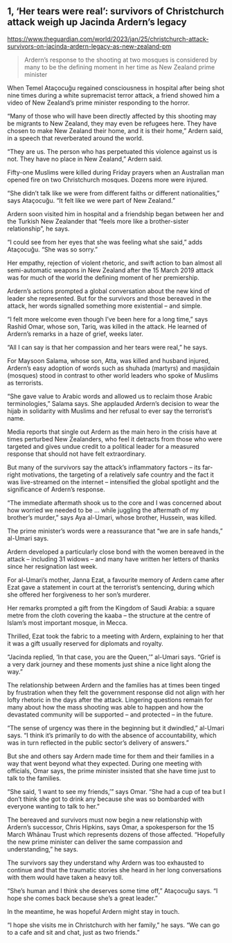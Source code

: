 ## 1, ‘Her tears were real’: survivors of Christchurch attack weigh up Jacinda Ardern’s legacy

https://www.theguardian.com/world/2023/jan/25/christchurch-attack-survivors-on-jacinda-ardern-legacy-as-new-zealand-pm

> Ardern’s response to the shooting at two mosques is considered by many to be the defining moment in her time as New Zealand prime minister

When Temel Ataçocuğu regained consciousness in hospital after being shot nine times during a white supremacist terror attack, a friend showed him a video of New Zealand’s prime minister responding to the horror.

“Many of those who will have been directly affected by this shooting may be migrants to New Zealand, they may even be refugees here. They have chosen to make New Zealand their home, and it is their home,” Ardern said, in a speech that reverberated around the world.

“They are us. The person who has perpetuated this violence against us is not. They have no place in New Zealand,” Ardern said.

Fifty-one Muslims were killed during Friday prayers when an Australian man opened fire on two Christchurch mosques. Dozens more were injured.

“She didn’t talk like we were from different faiths or different nationalities,” says Ataçocuğu. “It felt like we were part of New Zealand.”

Ardern soon visited him in hospital and a friendship began between her and the Turkish New Zealander that “feels more like a brother-sister relationship”, he says.

“I could see from her eyes that she was feeling what she said,” adds Ataçocuğu. “She was so sorry.”

Her empathy, rejection of violent rhetoric, and swift action to ban almost all semi-automatic weapons in New Zealand after the 15 March 2019 attack was for much of the world the defining moment of her premiership.

Ardern’s actions prompted a global conversation about the new kind of leader she represented. But for the survivors and those bereaved in the attack, her words signalled something more existential – and simple.

“I felt more welcome even though I’ve been here for a long time,” says Rashid Omar, whose son, Tariq, was killed in the attack. He learned of Ardern’s remarks in a haze of grief, weeks later.

“All I can say is that her compassion and her tears were real,” he says.

For Maysoon Salama, whose son, Atta, was killed and husband injured, Ardern’s easy adoption of words such as shuhada (martyrs) and masjidain (mosques) stood in contrast to other world leaders who spoke of Muslims as terrorists.

“She gave value to Arabic words and allowed us to reclaim those Arabic terminologies,” Salama says. She applauded Ardern’s decision to wear the hijab in solidarity with Muslims and her refusal to ever say the terrorist’s name.

Media reports that single out Ardern as the main hero in the crisis have at times perturbed New Zealanders, who feel it detracts from those who were targeted and gives undue credit to a political leader for a measured response that should not have felt extraordinary.

But many of the survivors say the attack’s inflammatory factors – its far-right motivations, the targeting of a relatively safe country and the fact it was live-streamed on the internet – intensified the global spotlight and the significance of Ardern’s response.

“The immediate aftermath shook us to the core and I was concerned about how worried we needed to be … while juggling the aftermath of my brother’s murder,” says Aya al-Umari, whose brother, Hussein, was killed.

The prime minister’s words were a reassurance that “we are in safe hands,” al-Umari says.

Ardern developed a particularly close bond with the women bereaved in the attack – including 31 widows – and many have written her letters of thanks since her resignation last week.

For al-Umari’s mother, Janna Ezat, a favourite memory of Ardern came after Ezat gave a statement in court at the terrorist’s sentencing, during which she offered her forgiveness to her son’s murderer.

Her remarks prompted a gift from the Kingdom of Saudi Arabia: a square metre from the cloth covering the kaaba – the structure at the centre of Islam’s most important mosque, in Mecca.

Thrilled, Ezat took the fabric to a meeting with Ardern, explaining to her that it was a gift usually reserved for diplomats and royalty.

“Jacinda replied, ‘In that case, you are the Queen,’” al-Umari says. “Grief is a very dark journey and these moments just shine a nice light along the way.”

The relationship between Ardern and the families has at times been tinged by frustration when they felt the government response did not align with her lofty rhetoric in the days after the attack. Lingering questions remain for many about how the mass shooting was able to happen and how the devastated community will be supported – and protected – in the future.

“The sense of urgency was there in the beginning but it dwindled,” al-Umari says. “I think it’s primarily to do with the absence of accountability, which was in turn reflected in the public sector’s delivery of answers.”

But she and others say Ardern made time for them and their families in a way that went beyond what they expected. During one meeting with officials, Omar says, the prime minister insisted that she have time just to talk to the families.

“She said, ‘I want to see my friends,’” says Omar. “She had a cup of tea but I don’t think she got to drink any because she was so bombarded with everyone wanting to talk to her.”

The bereaved and survivors must now begin a new relationship with Ardern’s successor, Chris Hipkins, says Omar, a spokesperson for the 15 March Whānau Trust which represents dozens of those affected. “Hopefully the new prime minister can deliver the same compassion and understanding,” he says.

The survivors say they understand why Ardern was too exhausted to continue and that the traumatic stories she heard in her long conversations with them would have taken a heavy toll.

“She’s human and I think she deserves some time off,” Ataçocuğu says. “I hope she comes back because she’s a great leader.”

In the meantime, he was hopeful Ardern might stay in touch.

“I hope she visits me in Christchurch with her family,” he says. “We can go to a cafe and sit and chat, just as two friends.”


